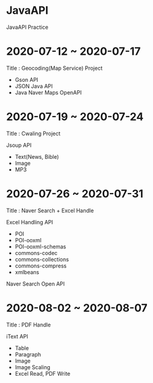 # JavaAPI
JavaAPI Practice

# 2020-07-12 ~ 2020-07-17
 Title : Geocoding(Map Service) Project
- Gson API
- JSON Java API
- Java Naver Maps OpenAPI

# 2020-07-19 ~ 2020-07-24
 Title : Cwaling Project

Jsoup API
- Text(News, Bible)
- Image
- MP3

# 2020-07-26 ~ 2020-07-31
 Title : Naver Search + Excel Handle
 
Excel Handling API
- POI
- POI-ooxml
- POI-ooxml-schemas
- commons-codec
- commons-collections
- commons-compress
- xmlbeans

Naver Search Open API

# 2020-08-02 ~ 2020-08-07
 Title : PDF Handle

iText API
- Table
- Paragraph
- Image
- Image Scaling
- Excel Read, PDF Write
